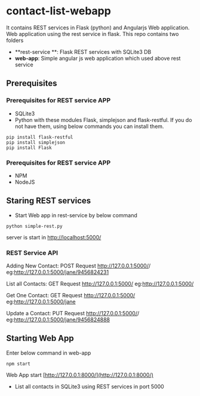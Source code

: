 # contact-list-webapp
It contains REST services in Flask (python) and Angularjs Web application. Web application using the rest service in flask.
This repo contains two folders
- **rest-service **: Flask REST services with SQLite3 DB
-  **web-app**: Simple angular js web application which used above rest service

## Prerequisites
### Prerequisites for REST service APP
- SQLite3 
- Python with these modules Flask, simplejson and flask-restful. If  you do not have them, using below commands you can install them.
```
pip install flask-restful
pip install simplejson
pip install Flask
```
### Prerequisites for REST service APP
 - NPM
 - NodeJS
  
## Staring REST services
- Start Web app in rest-service by below command
```
python simple-rest.py
```

server is start in [http://localhost:5000/](http://localhost:5000/)

### REST Service API

Adding New Contact: POST Request http://127.0.0.1:5000/<name>/<phoneNo>
eg:http://127.0.0.1:5000/jane/9456824231

List all Contacts: GET Request http://127.0.0.1:5000/
eg:http://127.0.0.1:5000/

Get One Contact: GET Request http://127.0.0.1:5000/<name>
eg:http://127.0.0.1:5000/jane

Update a Contact: PUT Request http://127.0.0.1:5000/<name>/<new-phoneNo>
eg:http://127.0.0.1:5000/jane/9456824888

## Starting Web App

Enter below command in web-app

```
npm start
```

Web App start [http://127.0.0.1:8000/](http://127.0.0.1:8000/)

- List all contacts in SQLite3 using REST services in port 5000 
